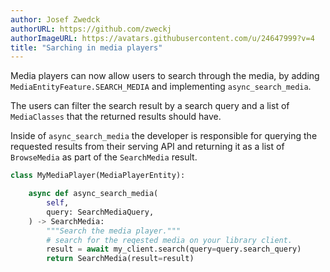 ```yaml
---
author: Josef Zwedck
authorURL: https://github.com/zweckj
authorImageURL: https://avatars.githubusercontent.com/u/24647999?v=4
title: "Sarching in media players"
---
```


Media players can now allow users to search through the media, by adding `MediaEntityFeature.SEARCH_MEDIA` and implementing `async_search_media`.

The users can filter the search result by a search query and a list of `MediaClasses` that the returned results should have.

Inside of `async_search_media` the developer is responsible for querying the requested results from their serving API and returning it as a list of `BrowseMedia` as part of the `SearchMedia` result.

 ```python
 class MyMediaPlayer(MediaPlayerEntity):
 
     async def async_search_media(
         self,
         query: SearchMediaQuery,
     ) -> SearchMedia:
         """Search the media player."""
         # search for the reqested media on your library client.
         result = await my_client.search(query=query.search_query)
         return SearchMedia(result=result)
 ```
